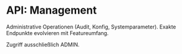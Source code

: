 # API: Management

Administrative Operationen (Audit, Konfig, Systemparameter). Exakte Endpunkte evolvieren mit Featureumfang.

Zugriff ausschließlich ADMIN.

